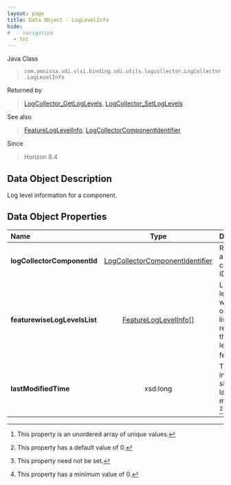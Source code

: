 ```yaml
---
layout: page
title: Data Object - LogLevelInfo
hide:
#  - navigation
  - toc
---
```






Java Class
> `com.omnissa.vdi.vlsi.binding.vdi.utils.logcollector.LogCollector.LogLevelInfo`

Returned by
> [LogCollector_GetLogLevels](vdi.utils.logcollector.LogCollector.md#getLogLevels), [LogCollector_SetLogLevels](vdi.utils.logcollector.LogCollector.md#setLogLevels)

See also
> [FeatureLogLevelInfo](vdi.utils.logcollector.LogCollector.FeatureLogLevelInfo.md), [LogCollectorComponentIdentifier](vdi.utils.logcollector.LogCollector.LogCollectorComponentIdentifier.md)

Since
> Horizon 8.4


## Data Object Description

Log level information for a component.

## Data Object Properties

 Name | Type | Description
:---|:---:|:---
**logCollectorComponentId**| [LogCollectorComponentIdentifier](vdi.utils.logcollector.LogCollector.LogCollectorComponentIdentifier.md)|  Represents a log component ID
**featurewiseLogLevelsList**| [FeatureLogLevelInfo[]](vdi.utils.logcollector.LogCollector.FeatureLogLevelInfo.md)|  List of log level info where each object in the list represents the log levels for a feature. [^14]
**lastModifiedTime**|  xsd:long|  The duration in seconds since the last log level modification. [^19] [^1] [^72]
 


 


[^1]: This property need not be set.
[^14]: This property is an unordered array of unique values.
[^19]: This property has a default value of 0.
[^72]: This property has a minimum value of 0.